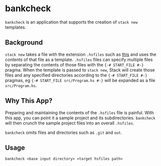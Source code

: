 # bankcheck

`bankcheck` is an application that supports the creation of `stack new` templates.

## Background

`stack new` takes a file with the extension `.hsfiles` such as
[this](https://github.com/leigh-perry/template-haskell/blob/master/lpskel.hsfiles)
and uses the contents of that file as a template.
`.hsfiles` files can specify multiple files by separating the contents of those files
with the `{-# START_FILE #-}` pragma. When the template is passed to `stack new`,
Stack will create those files and any specified directories according to the `{-# START_FILE #-}`
pragmas, eg `{-# START_FILE src/Program.hs #-}` will be expanded as a file `src/Program.hs`.

## Why This App?

Preparing and maintaining the contents of the `.hsfiles` file is painful. With this app,
you can point it a sample project and its subdirectories. `bankcheck` will then crunch
the sample project files into an overall `.hsfiles`.

`bankcheck` omits files and directories such as `.git` and `out`.

## Usage

`bankcheck <base input directory> <target hsfiles path>`
